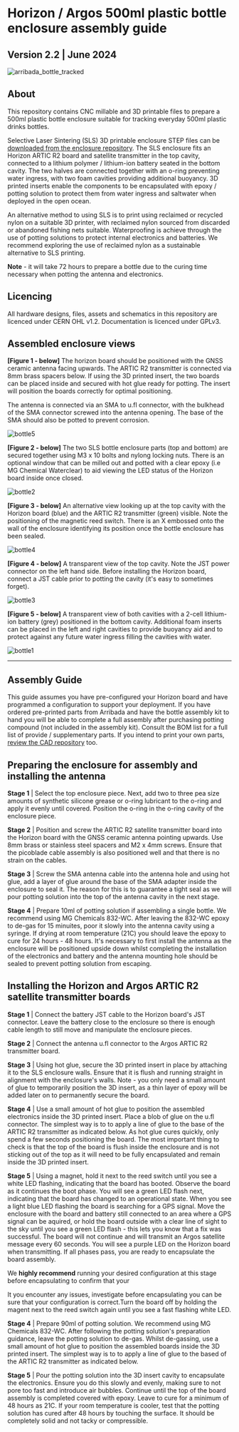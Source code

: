 # Horizon / Argos 500ml plastic bottle enclosure assembly guide #
## Version 2.2 | June 2024
![arribada_bottle_tracked](https://github.com/arribada/horizon/assets/6997400/358a3fd7-2af0-4aef-a012-f12eff526f08)

## About ##
This repository contains CNC millable and 3D printable files to prepare a 500ml plastic bottle enclosure suitable for tracking everyday 500ml plastic drinks bottles.

Selective Laser Sintering (SLS) 3D printable enclosure STEP files can be [downloaded from the enclosure repository](https://github.com/arribada/horizon/tree/master/enclosures/bottle). The SLS enclosure fits an Horizon ARTIC R2 board and satellite transmitter in the top cavity, connected to a lithium polymer / lithium-ion battery seated in the bottom cavity. The two halves are connected together with an o-ring preventing water ingress, with two foam cavities providing additional buoyancy. 3D printed inserts enable the components to be encapsulated with epoxy / potting solution to protect them from water ingress and saltwater when deployed in the open ocean.

An alternative method to using SLS is to print using reclaimed or recycled nylon on a suitable 3D printer, with reclaimed nylon sourced from discarded or abandoned fishing nets suitable. Waterproofing is achieve through the use of potting solutions to protect internal electronics and batteries. We recommend exploring the use of reclaimed nylon as a sustainable alternative to SLS printing.

**Note** - it will take 72 hours to prepare a bottle due to the curing time necessary when potting the antenna and electronics.

## Licencing ##
All hardware designs, files, assets and schematics in this repository are licenced under CERN OHL v1.2. Documentation is licenced under GPLv3.

## Assembled enclosure views  ##
**[Figure 1 - below]** The horizon board should be positioned with the GNSS ceramic antenna facing upwards. The ARTIC R2 transmitter is connected via 8mm brass spacers below. If using the 3D printed insert, the two boards can be placed inside and secured with hot glue ready for potting. The insert will position the boards correctly for optimal positioning.

The antenna is connected via an SMA to u.fl connector, with the bulkhead of the SMA connector screwed into the antenna opening. The base of the SMA should also be potted to prevent corrosion.

![bottle5](https://github.com/arribada/horizon/assets/6997400/159d4854-ecab-4b31-bdab-505fdefb736d)

**[Figure 2 - below]** The two SLS bottle enclosure parts (top and bottom) are secured together using M3 x 10 bolts and nylong locking nuts. There is an optional window that can be milled out and potted with a clear epoxy (i.e MG Chemical Waterclear) to aid viewing the LED status of the Horizon board inside once closed.

![bottle2](https://github.com/arribada/horizon/assets/6997400/f9fbbe96-8f3c-45e1-9c30-cc31879d9c79)

**[Figure 3 - below]** An alternative view looking up at the top cavity with the Horizon board (blue) and the ARTIC R2 transmitter (green) visible. Note the positioning of the magnetic reed switch. There is an X embossed onto the wall of the enclosure identifying its position once the bottle enclosure has been sealed.

![bottle4](https://github.com/arribada/horizon/assets/6997400/8f522df7-7b3c-4172-a88b-45fbd144230d)

**[Figure 4 - below]** A transparent view of the top cavity. Note the JST power connector on the left hand side. Before installing the Horizon board, connect a JST cable prior to potting the cavity (it's easy to sometimes forget).

![bottle3](https://github.com/arribada/horizon/assets/6997400/8ec906a1-bcc2-4e13-8de8-ab035811e5e8)

**[Figure 5 - below]** A transparent view of both cavities with a 2-cell lithium-ion battery (grey) positioned in the bottom cavity. Additional foam inserts can be placed in the left and right cavities to provide buoyancy aid and to protect against any future water ingress filling the cavities with water.

![bottle1](https://github.com/arribada/horizon/assets/6997400/56dadb6f-c695-408e-9458-28840e7ae710)

---

## Assembly Guide ##

This guide assumes you have pre-configured your Horizon board and have programmed a configuration to support your deployment. If you have ordered pre-printed parts from Arribada and have the bottle assembly kit to hand you will be able to complete a full assembly after purchasing potting compound (not included in the assembly kit). Consult the BOM list for a full list of provide / supplementary parts. If you intend to print your own parts, [review the CAD repository](https://github.com/arribada/horizon/tree/master/enclosures/bottle) too.

## Preparing the enclosure for assembly and installing the antenna ##

**Stage 1** | Select the top enclosure piece. Next, add two to three pea size amounts of synthetic silicone grease or o-ring lubricant to the o-ring and apply it evenly until covered. Position the o-ring in the o-ring cavity of the enclosure piece.

**Stage 2** | Position and screw the ARTIC R2 satellite transmitter board into the Horizon board with the GNSS ceramic antenna pointing upwards. Use 8mm brass or stainless steel spacers and M2 x 4mm screws. Ensure that the picoblade cable assembly is also positioned well and that there is no strain on the cables.

**Stage 3** | Screw the SMA antenna cable into the antenna hole and using hot glue, add a layer of glue around the base of the SMA adapter inside the enclosure to seal it. The reason for this is to guarantee a tight seal as we will pour potting solution into the top of the antenna cavity in the next stage.

**Stage 4** | Prepare 10ml of potting solution if assembling a single bottle. We recommend using MG Chemicals 832-WC. After leaving the 832-WC epoxy to de-gas for 15 minuites, poor it slowly into the antenna cavity using a syringe. If drying at room temperature (21C) you should leave the epoxy to cure for 24 hours - 48 hours. It's necessary to first install the antenna as the enclosure will be positioned upside down whilst completing the installation of the electronics and battery and the antenna mounting hole should be sealed to prevent potting solution from escaping.

## Installing the Horizon and Argos ARTIC R2 satellite transmitter boards ##

**Stage 1** | Connect the battery JST cable to the Horizon board's JST connector. Leave the battery close to the enclosure so there is enough cable length to still move and manipulate the enclosure pieces.

**Stage 2** | Connect the antenna u.fl connector to the Argos ARTIC R2 transmitter board.

**Stage 3** | Using hot glue, secure the 3D printed insert in place by attaching it to the SLS enclosure walls. Ensure that it is flush and running straight in alignment with the enclosure's walls. Note - you only need a small amount of glue to temporarily position the 3D insert, as a thin layer of epoxy will be added later on to permanently secure the board.

**Stage 4** | Use a small amount of hot glue to position the assembled electronics inside the 3D printed insert. Place a blob of glue on the u.fl connector. The simplest way is to to apply a line of glue to the base of the ARTIC R2 transmitter as indicated below. As hot glue cures quickly, only spend a few seconds positioning the board. The most important thing to check is that the top of the board is flush inside the enclosure and is not sticking out of the top as it will need to be fully encapsulated and remain inside the 3D printed insert.

 **Stage 5** | Using a magnet, hold it next to the reed switch until you see a white LED flashing, indicating that the board has booted. Observe the board as it continues the boot phase. You will see a green LED flash next, indicating that the board has changed to an operational state. When you see a light blue LED flashing the board is searching for a GPS signal. Move the enclosure with the board and battery still connected to an area where a GPS signal can be aquired, or hold the board outside with a clear line of sight to the sky until you see a green LED flash - this lets you know that a fix was successful. The board will not continue and will transmit an Argos satellite message every 60 seconds. You will see a purple LED on the Horizon board when transmitting. If all phases pass, you are ready to encapsulate the board assembly.

We **highly recommend** running your desired configuration at this stage before encapsulating to confirm that your


 It you encounter any issues, investigate before encapsulating you can be sure that your configuration is correct.Turn the board off by holding the magent next to the reed switch again until you see a fast flashing white LED.

 **Stage 4** | Prepare 90ml of potting solution. We recommend using MG Chemicals 832-WC. After following the potting solution's preparation guidance, leave the potting solution to de-gas. Whilst de-gassing, use a small amount of hot glue to position the assembled boards inside the 3D printed insert. The simplest way is to to apply a line of glue to the based of the ARTIC R2 transmitter as indicated below. 

 **Stage 5** | Pour the potting solution into the 3D insert cavity to encapsulate the electronics. Ensure you do this slowly and evenly, making sure to not pore too fast and introduce air bubbles. Continue until the top of the board assembly is completed covered with epoxy. Leave to cure for a minimum of 48 hours as 21C. If your room temperature is cooler, test that the potting solution has cured after 48 hours by touching the surface. It should be completely solid and not tacky or compressible. 


